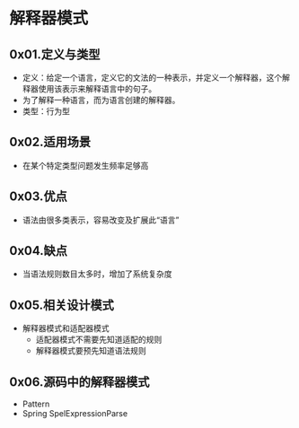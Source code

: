 # 解释器模式

## 0x01.定义与类型

- 定义：给定一个语言，定义它的文法的一种表示，并定义一个解释器，这个解释器使用该表示来解释语言中的句子。
- 为了解释一种语言，而为语言创建的解释器。
- 类型：行为型

## 0x02.适用场景

- 在某个特定类型问题发生频率足够高 

## 0x03.优点

- 语法由很多类表示，容易改变及扩展此“语言”

## 0x04.缺点

- 当语法规则数目太多时，增加了系统复杂度

## 0x05.相关设计模式

- 解释器模式和适配器模式
    - 适配器模式不需要先知道适配的规则
    - 解释器模式要预先知道语法规则

## 0x06.源码中的解释器模式

- Pattern
- Spring SpelExpressionParse
